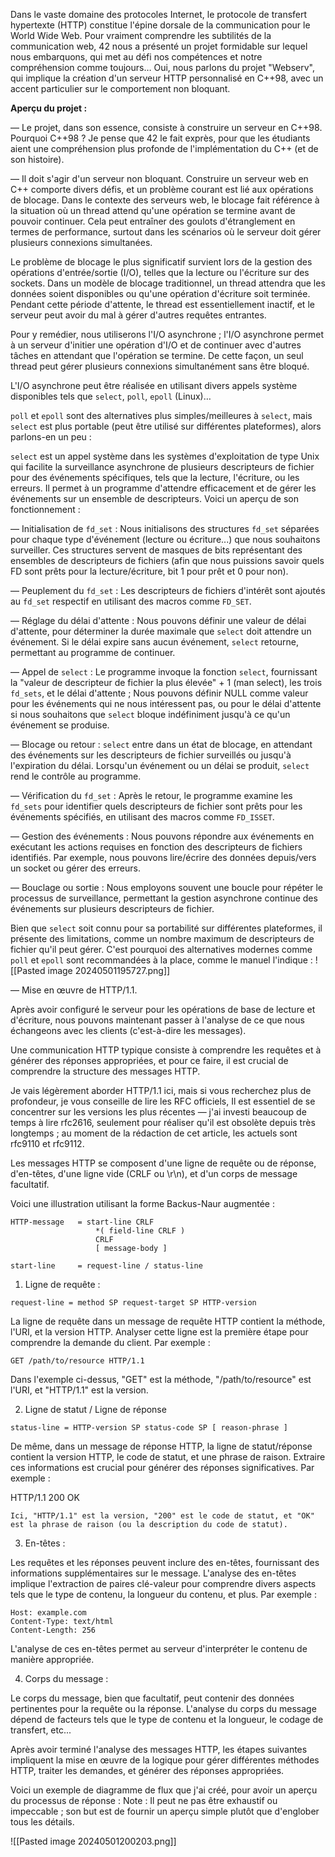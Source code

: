 Dans le vaste domaine des protocoles Internet, le protocole de transfert hypertexte (HTTP) constitue l'épine dorsale de la communication pour le World Wide Web. Pour vraiment comprendre les subtilités de la communication web, 42 nous a présenté un projet formidable sur lequel nous embarquons, qui met au défi nos compétences et notre compréhension comme toujours… Oui, nous parlons du projet "Webserv", qui implique la création d'un serveur HTTP personnalisé en C++98, avec un accent particulier sur le comportement non bloquant.

**Aperçu du projet :**

— Le projet, dans son essence, consiste à construire un serveur en C++98. Pourquoi C++98 ? Je pense que 42 le fait exprès, pour que les étudiants aient une compréhension plus profonde de l'implémentation du C++ (et de son histoire).

— Il doit s'agir d'un serveur non bloquant. Construire un serveur web en C++ comporte divers défis, et un problème courant est lié aux opérations de blocage. Dans le contexte des serveurs web, le blocage fait référence à la situation où un thread attend qu'une opération se termine avant de pouvoir continuer. Cela peut entraîner des goulots d'étranglement en termes de performance, surtout dans les scénarios où le serveur doit gérer plusieurs connexions simultanées.

Le problème de blocage le plus significatif survient lors de la gestion des opérations d'entrée/sortie (I/O), telles que la lecture ou l'écriture sur des sockets. Dans un modèle de blocage traditionnel, un thread attendra que les données soient disponibles ou qu'une opération d'écriture soit terminée. Pendant cette période d'attente, le thread est essentiellement inactif, et le serveur peut avoir du mal à gérer d'autres requêtes entrantes.

Pour y remédier, nous utiliserons l'I/O asynchrone ; l'I/O asynchrone permet à un serveur d'initier une opération d'I/O et de continuer avec d'autres tâches en attendant que l'opération se termine. De cette façon, un seul thread peut gérer plusieurs connexions simultanément sans être bloqué.

L'I/O asynchrone peut être réalisée en utilisant divers appels système disponibles tels que `select`, `poll`, `epoll` (Linux)…

`poll` et `epoll` sont des alternatives plus simples/meilleures à `select`, mais `select` est plus portable (peut être utilisé sur différentes plateformes), alors parlons-en un peu :

`select` est un appel système dans les systèmes d'exploitation de type Unix qui facilite la surveillance asynchrone de plusieurs descripteurs de fichier pour des événements spécifiques, tels que la lecture, l'écriture, ou les erreurs. Il permet à un programme d'attendre efficacement et de gérer les événements sur un ensemble de descripteurs. Voici un aperçu de son fonctionnement :

— Initialisation de `fd_set` : Nous initialisons des structures `fd_set` séparées pour chaque type d'événement (lecture ou écriture...) que nous souhaitons surveiller. Ces structures servent de masques de bits représentant des ensembles de descripteurs de fichiers (afin que nous puissions savoir quels FD sont prêts pour la lecture/écriture, bit 1 pour prêt et 0 pour non).

— Peuplement du `fd_set` : Les descripteurs de fichiers d'intérêt sont ajoutés au `fd_set` respectif en utilisant des macros comme `FD_SET`.

— Réglage du délai d'attente : Nous pouvons définir une valeur de délai d'attente, pour déterminer la durée maximale que `select` doit attendre un événement. Si le délai expire sans aucun événement, `select` retourne, permettant au programme de continuer.

— Appel de `select` : Le programme invoque la fonction `select`, fournissant la "valeur de descripteur de fichier la plus élevée" + 1 (man select), les trois `fd_sets`, et le délai d'attente ; Nous pouvons définir NULL comme valeur pour les événements qui ne nous intéressent pas, ou pour le délai d'attente si nous souhaitons que `select` bloque indéfiniment jusqu'à ce qu'un événement se produise.

— Blocage ou retour : `select` entre dans un état de blocage, en attendant des événements sur les descripteurs de fichier surveillés ou jusqu'à l'expiration du délai. Lorsqu'un événement ou un délai se produit, `select` rend le contrôle au programme.

— Vérification du `fd_set` : Après le retour, le programme examine les `fd_sets` pour identifier quels descripteurs de fichier sont prêts pour les événements spécifiés, en utilisant des macros comme `FD_ISSET`.

— Gestion des événements : Nous pouvons répondre aux événements en exécutant les actions requises en fonction des descripteurs de fichiers identifiés. Par exemple, nous pouvons lire/écrire des données depuis/vers un socket ou gérer des erreurs.

— Bouclage ou sortie : Nous employons souvent une boucle pour répéter le processus de surveillance, permettant la gestion asynchrone continue des événements sur plusieurs descripteurs de fichier.

Bien que `select` soit connu pour sa portabilité sur différentes plateformes, il présente des limitations, comme un nombre maximum de descripteurs de fichier qu'il peut gérer. C'est pourquoi des alternatives modernes comme `poll` et `epoll` sont recommandées à la place, comme le manuel l'indique :
![[Pasted image 20240501195727.png]]

— Mise en œuvre de HTTP/1.1.

Après avoir configuré le serveur pour les opérations de base de lecture et d'écriture, nous pouvons maintenant passer à l'analyse de ce que nous échangeons avec les clients (c'est-à-dire les messages).

Une communication HTTP typique consiste à comprendre les requêtes et à générer des réponses appropriées, et pour ce faire, il est crucial de comprendre la structure des messages HTTP.

Je vais légèrement aborder HTTP/1.1 ici, mais si vous recherchez plus de profondeur, je vous conseille de lire les RFC officiels, Il est essentiel de se concentrer sur les versions les plus récentes — j'ai investi beaucoup de temps à lire rfc2616, seulement pour réaliser qu'il est obsolète depuis très longtemps ; au moment de la rédaction de cet article, les actuels sont rfc9110 et rfc9112.

Les messages HTTP se composent d'une ligne de requête ou de réponse, d'en-têtes, d'une ligne vide (CRLF ou \r\n), et d'un corps de message facultatif.

Voici une illustration utilisant la forme Backus-Naur augmentée :

```
HTTP-message   = start-line CRLF  
                   *( field-line CRLF )  
                   CRLF  
                   [ message-body ]  
  
start-line     = request-line / status-line
```

1. Ligne de requête :

```
request-line = method SP request-target SP HTTP-version
```

La ligne de requête dans un message de requête HTTP contient la méthode, l'URI, et la version HTTP. Analyser cette ligne est la première étape pour comprendre la demande du client. Par exemple :

```
GET /path/to/resource HTTP/1.1
```

Dans l'exemple ci-dessus, "GET" est la méthode, "/path/to/resource" est l'URI, et "HTTP/1.1" est la version.

2. Ligne de statut / Ligne de réponse

```
status-line = HTTP-version SP status-code SP [ reason-phrase ]
```

De même, dans un message de réponse HTTP, la ligne de statut/réponse contient la version HTTP, le code de statut, et une phrase de raison. Extraire ces informations est crucial pour générer des réponses significatives. Par exemple :

HTTP/1.1 200 OK

```
Ici, "HTTP/1.1" est la version, "200" est le code de statut, et "OK" est la phrase de raison (ou la description du code de statut).
```

3. En-têtes :

Les requêtes et les réponses peuvent inclure des en-têtes, fournissant des informations supplémentaires sur le message. L'analyse des en-têtes implique l'extraction de paires clé-valeur pour comprendre divers aspects tels que le type de contenu, la longueur du contenu, et plus. Par exemple :

```
Host: example.com 
Content-Type: text/html 
Content-Length: 256
```
L'analyse de ces en-têtes permet au serveur d'interpréter le contenu de manière appropriée.

4. Corps du message :

Le corps du message, bien que facultatif, peut contenir des données pertinentes pour la requête ou la réponse. L'analyse du corps du message dépend de facteurs tels que le type de contenu et la longueur, le codage de transfert, etc...

Après avoir terminé l'analyse des messages HTTP, les étapes suivantes impliquent la mise en œuvre de la logique pour gérer différentes méthodes HTTP, traiter les demandes, et générer des réponses appropriées.

Voici un exemple de diagramme de flux que j'ai créé, pour avoir un aperçu du processus de réponse : Note : Il peut ne pas être exhaustif ou impeccable ; son but est de fournir un aperçu simple plutôt que d'englober tous les détails.

![[Pasted image 20240501200203.png]]
